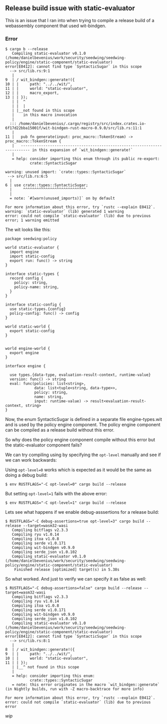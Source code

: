 ## Release build issue with static-evaluator
This is an issue that I ran into when trying to compile a release build of
a webassembly component that used wit-bindgen.

### Error
```console
$ cargo b --release
   Compiling static-evaluator v0.1.0 (/home/danielbevenius/work/security/seedwing/seedwing-policy/engine/static-component/static-evaluator)
error[E0412]: cannot find type `SyntacticSugar` in this scope
  --> src/lib.rs:9:1
   |
9  | / wit_bindgen::generate!({
10 | |     path: "../../wit/",
11 | |     world: "static-evaluator",
12 | |     macro_export,
13 | | });
   | |  ^
   | |  |
   | |__not found in this scope
   |    in this macro invocation
   |
  ::: /home/danielbevenius/.cargo/registry/src/index.crates.io-6f17d22bba15001f/wit-bindgen-rust-macro-0.9.0/src/lib.rs:11:1
   |
11 |   pub fn generate(input: proc_macro::TokenStream) -> proc_macro::TokenStream {
   |   -------------------------------------------------------------------------- in this expansion of `wit_bindgen::generate!`
   |
   = help: consider importing this enum through its public re-export:
           crate::SyntacticSugar

warning: unused import: `crate::types::SyntacticSugar`
 --> src/lib.rs:6:5
  |
6 | use crate::types::SyntacticSugar;
  |     ^^^^^^^^^^^^^^^^^^^^^^^^^^^^
  |
  = note: `#[warn(unused_imports)]` on by default

For more information about this error, try `rustc --explain E0412`.
warning: `static-evaluator` (lib) generated 1 warning
error: could not compile `static-evaluator` (lib) due to previous error; 1 warning emitted
```

The wit looks like this:
```wit
package seedwing:policy

world static-evaluator {
  import engine
  import static-config
  export run: func() -> string
}

interface static-types {
  record config {
    policy: string,
    policy-name: string,
  }
}

interface static-config {
  use static-types.{config}
  policy-config: func() -> config
}

world static-world {
  export static-config
}


world engine-world {
  export engine
}

interface engine {

  use types.{data-type, evaluation-result-context, runtime-value}
  version: func() -> string
  eval: func(policies: list<string>,
             data: list<tuple<string, data-type>>,
             policy: string,
             name: string,
             input: runtime-value) -> result<evaluation-result-context, string>
}
```
Now, the enum SyntacticSugar is defined in a separate file engine-types.wit
and is used by the policy engine component. The policy engine component can be
compiled as a release build without this error.

So why does the policy engine component compile without this error but the
static-evaluator component fails?  

We can try compiling using by specifying the `opt-level` manually and see if we
can work backwards:

Using `opt-level=0` works which is expected as it would be the same as doing
a debug build:
```console
$ env RUSTFLAGS="-C opt-level=0" cargo build --release
```
But setting `opt-level=1` fails with the above error:
```console
$ env RUSTFLAGS="-C opt-level=1" cargo build --release
```

Lets see what happens if we enable debug-asssertions for a release build:
```console
$ RUSTFLAGS="-C debug-assertions=true opt-level=3" cargo build --release --target=wasm32-wasi
   Compiling bitflags v2.3.3
   Compiling ryu v1.0.14
   Compiling itoa v1.0.8
   Compiling serde v1.0.171
   Compiling wit-bindgen v0.9.0
   Compiling serde_json v1.0.102
   Compiling static-evaluator v0.1.0 (/home/danielbevenius/work/security/seedwing/seedwing-policy/engine/static-component/static-evaluator)
    Finished release [optimized] target(s) in 5.38s
```
So what worked. And just to verify we can specify it as false as well:
```console
$ RUSTFLAGS="-C debug-assertions=false" cargo build --release --target=wasm32-wasi
   Compiling bitflags v2.3.3
   Compiling ryu v1.0.14
   Compiling itoa v1.0.8
   Compiling serde v1.0.171
   Compiling wit-bindgen v0.9.0
   Compiling serde_json v1.0.102
   Compiling static-evaluator v0.1.0 (/home/danielbevenius/work/security/seedwing/seedwing-policy/engine/static-component/static-evaluator)
error[E0412]: cannot find type `SyntacticSugar` in this scope
  --> src/lib.rs:8:1
   |
8  | / wit_bindgen::generate!({
9  | |     path: "../../wit/",
10 | |     world: "static-evaluator",
11 | | });
   | |__^ not found in this scope
   |
   = help: consider importing this enum:
           crate::types::SyntacticSugar
   = note: this error originates in the macro `wit_bindgen::generate` (in Nightly builds, run with -Z macro-backtrace for more info)

For more information about this error, try `rustc --explain E0412`.
error: could not compile `static-evaluator` (lib) due to previous error
```
_wip_
